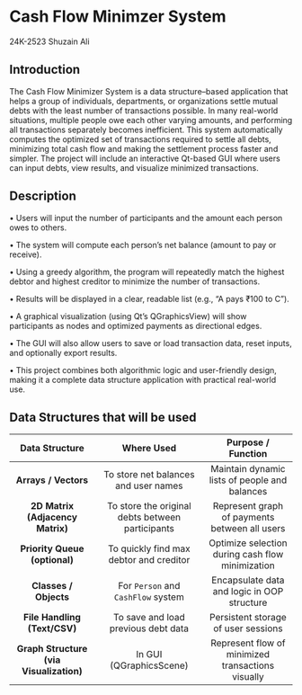 # Cash Flow Minimzer System

24K-2523   Shuzain Ali

## Introduction
The Cash Flow Minimizer System is a data structure–based application that helps a group of individuals, departments, or organizations settle mutual debts with the least number of transactions possible. In many real-world situations, multiple people owe each other varying amounts, and performing all transactions separately becomes inefficient.
This system automatically computes the optimized set of transactions required to settle all debts, minimizing total cash flow and making the settlement process faster and simpler. The project will include an interactive Qt-based GUI where users can input debts, view results, and visualize minimized transactions.

## Description
•	Users will input the number of participants and the amount each person owes to others.

•	The system will compute each person’s net balance (amount to pay or receive).

•	Using a greedy algorithm, the program will repeatedly match the highest debtor and highest creditor to minimize the number of transactions.

•	Results will be displayed in a clear, readable list (e.g., “A pays ₹100 to C”).

•	A graphical visualization (using Qt’s QGraphicsView) will show participants as nodes and optimized payments as directional edges.

•	The GUI will also allow users to save or load transaction data, reset inputs, and optionally export results.

•	This project combines both algorithmic logic and user-friendly design, making it a complete data structure application with practical real-world use.



## Data Structures that will be used
| **Data Structure**                      | **Where Used**                                   | **Purpose / Function**                            |
| :-------------------------------------: | :----------------------------------------------: | :-----------------------------------------------: |
| **Arrays / Vectors**                    | To store net balances and user names             | Maintain dynamic lists of people and balances     |
| **2D Matrix (Adjacency Matrix)**        | To store the original debts between participants | Represent graph of payments between all users     |
| **Priority Queue (optional)**           | To quickly find max debtor and creditor          | Optimize selection during cash flow minimization  |
| **Classes / Objects**                   | For `Person` and `CashFlow` system               | Encapsulate data and logic in OOP structure       |
| **File Handling (Text/CSV)**            | To save and load previous debt data              | Persistent storage of user sessions               |
| **Graph Structure (via Visualization)** | In GUI (QGraphicsScene)                          | Represent flow of minimized transactions visually |


